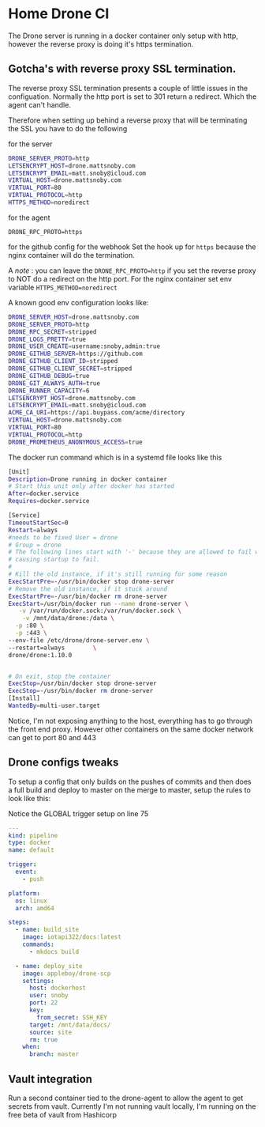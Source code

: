 # Home Drone CI

The Drone server  is running in a docker container only setup with http, however the reverse proxy is doing it's https termination.

## Gotcha's with reverse proxy SSL termination.
The reverse proxy SSL termination presents a couple of little issues in the configuation.  Normally the http port is set to 301 return a redirect.  Which the agent can't handle.

Therefore when setting up behind a reverse proxy that will be terminating the SSL you have to do the following

for the server
```bash
DRONE_SERVER_PROTO=http
LETSENCRYPT_HOST=drone.mattsnoby.com
LETSENCRYPT_EMAIL=matt.snoby@icloud.com
VIRTUAL_HOST=drone.mattsnoby.com
VIRTUAL_PORT=80
VIRTUAL_PROTOCOL=http
HTTPS_METHOD=noredirect
```

for the agent
```
DRONE_RPC_PROTO=https

```

for the github config for the webhook
Set the hook up for `https` because the nginx container will do the termination.

A _note_ : you can leave the `DRONE_RPC_PROTO=http` if you set the reverse proxy to NOT do a redirect on the http port. For the nginx container set env variable `HTTPS_METHOD=noredirect`











A known good env configuration looks like:

```bash
DRONE_SERVER_HOST=drone.mattsnoby.com
DRONE_SERVER_PROTO=http
DRONE_RPC_SECRET=stripped
DRONE_LOGS_PRETTY=true
DRONE_USER_CREATE=username:snoby,admin:true
DRONE_GITHUB_SERVER=https://github.com
DRONE_GITHUB_CLIENT_ID=stripped
DRONE_GITHUB_CLIENT_SECRET=stripped
DRONE_GITHUB_DEBUG=true
DRONE_GIT_ALWAYS_AUTH=true
DRONE_RUNNER_CAPACITY=6
LETSENCRYPT_HOST=drone.mattsnoby.com
LETSENCRYPT_EMAIL=matt.snoby@icloud.com
ACME_CA_URI=https://api.buypass.com/acme/directory
VIRTUAL_HOST=drone.mattsnoby.com
VIRTUAL_PORT=80
VIRTUAL_PROTOCOL=http
DRONE_PROMETHEUS_ANONYMOUS_ACCESS=true
```

The docker run command which is in a systemd file looks like this
```bash
[Unit]
Description=Drone running in docker container
# Start this unit only after docker has started
After=docker.service
Requires=docker.service

[Service]
TimeoutStartSec=0
Restart=always
#needs to be fixed User = drone
# Group = drone
# The following lines start with '-' because they are allowed to fail without
# causing startup to fail.
#
# Kill the old instance, if it's still running for some reason
ExecStartPre=-/usr/bin/docker stop drone-server
# Remove the old instance, if it stuck around
ExecStartPre=-/usr/bin/docker rm drone-server
ExecStart=/usr/bin/docker run --name drone-server \
   -v /var/run/docker.sock:/var/run/docker.sock \
    -v /mnt/data/drone:/data \
  -p :80 \
  -p :443 \
--env-file /etc/drone/drone-server.env \
--restart=always        \
drone/drone:1.10.0


# On exit, stop the container
ExecStop=/usr/bin/docker stop drone-server
ExecStop=-/usr/bin/docker rm drone-server
[Install]
WantedBy=multi-user.target
```

Notice, I'm not exposing anything to the host, everything has to go through the front end proxy.  However other containers on the same docker network can get to port 80 and 443

## Drone configs tweaks
To setup a config that only builds on the  pushes of commits and then  does a full build and deploy to master on the merge to master,  setup the rules to look like this:

 Notice the GLOBAL trigger setup on line 75

```yaml
---
kind: pipeline
type: docker
name: default

trigger:
  event:
    - push

platform:
  os: linux
  arch: amd64

steps:
  - name: build_site
    image: iotapi322/docs:latest
    commands:
      - mkdocs build

  - name: deploy_site
    image: appleboy/drone-scp
    settings:
      host: dockerhost
      user: snoby
      port: 22
      key:
        from_secret: SSH_KEY
      target: /mnt/data/docs/
      source: site
      rm: true
    when:
      branch: master
```

## Vault integration

Run a second container tied to the drone-agent to allow the agent to get secrets from vault.  Currently I'm not running vault locally, I'm running  on the free beta of vault from Hashicorp


